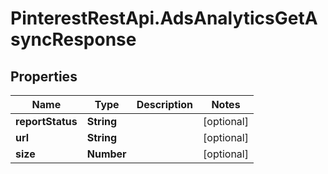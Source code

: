 # PinterestRestApi.AdsAnalyticsGetAsyncResponse

## Properties

Name | Type | Description | Notes
------------ | ------------- | ------------- | -------------
**reportStatus** | **String** |  | [optional] 
**url** | **String** |  | [optional] 
**size** | **Number** |  | [optional] 



